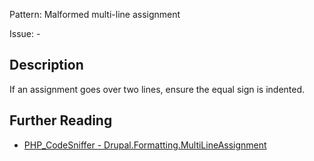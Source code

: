 Pattern: Malformed multi-line assignment

Issue: -

## Description

If an assignment goes over two lines, ensure the equal sign is indented.

## Further Reading

* [PHP_CodeSniffer - Drupal.Formatting.MultiLineAssignment](https://git.drupalcode.org/project/coder/-/tree/8.3.x/coder_sniffer/Drupal/Sniffs/Formatting/MultiLineAssignmentSniff.php)